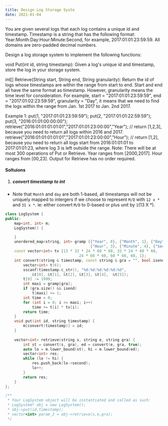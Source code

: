 ```yaml
---
title: Design Log Storage Syste
date: 2021-01-04
---
```

You are given several logs that each log contains a unique id and timestamp. Timestamp is a string that has the following format: Year:Month:Day:Hour:Minute:Second, for example, 2017:01:01:23:59:59. All domains are zero-padded decimal numbers.

Design a log storage system to implement the following functions:

void Put(int id, string timestamp): Given a log's unique id and timestamp, store the log in your storage system.


int[] Retrieve(String start, String end, String granularity): Return the id of logs whose timestamps are within the range from start to end. Start and end all have the same format as timestamp. However, granularity means the time level for consideration. For example, start = "2017:01:01:23:59:59", end = "2017:01:02:23:59:59", granularity = "Day", it means that we need to find the logs within the range from Jan. 1st 2017 to Jan. 2nd 2017.

Example 1:
put(1, "2017:01:01:23:59:59");
put(2, "2017:01:01:22:59:59");
put(3, "2016:01:01:00:00:00");
retrieve("2016:01:01:01:01:01","2017:01:01:23:00:00","Year"); // return [1,2,3], because you need to return all logs within 2016 and 2017.
retrieve("2016:01:01:01:01:01","2017:01:01:23:00:00","Hour"); // return [1,2], because you need to return all logs start from 2016:01:01:01 to 2017:01:01:23, where log 3 is left outside the range.
Note:
There will be at most 300 operations of Put or Retrieve.
Year ranges from [2000,2017]. Hour ranges from [00,23].
Output for Retrieve has no order required.

#### Soltuions

1. ##### convert timestamp to int

- Note that `Month` and `day` are both 1-based, all timestamps will not be uniquely mapped to intergers if we choose to represent `M/D` with `12 x *` and `31 x *`. ie: either convert `M/D` to 0-based or plus unit by `1`(13 X *).

```cpp
class LogSystem {
public:
    map<int, int> m;
    LogSystem() {

    }
    unordered_map<string, int> gramp {{"Year", 0}, {"Month", 1}, {"Day", 2}, {"", 5},
                                      {"Hour", 3}, {"Minute", 4}, {"Second", 5}};
    const vector<int> tv {13 * 32 * 24 * 60 * 60, 32 * 24 * 60 * 60, 
                                 24 * 60 * 60, 60 * 60, 60, 1};
    int convert(string & timestamp, const string & gra = "", bool isend = false) {
        vector<int> t(6);
        sscanf(timestamp.c_str(), "%d:%d:%d:%d:%d:%d", 
            &t[0], &t[1], &t[2], &t[3], &t[4],  &t[5]);
        t[0] -= 1999;
        int maxi = gramp[gra];
        if (gra.size() && isend)
            t[maxi] += 1;
        int time = 0;
        for (int i = 0; i <= maxi; i++)
            time += t[i] * tv[i];
        return time;
    }
    void put(int id, string timestamp) {
        m[convert(timestamp)] = id;
    }
    
    vector<int> retrieve(string s, string e, string gra) {
        int st = convert(s, gra), ed = convert(e, gra, true);
        auto lo = m.lower_bound(st), hi = m.lower_bound(ed);
        vector<int> res;
        while (lo != hi) {
            res.push_back(lo->second);
            lo++;
        }
        return res;
    }
};

/**
 * Your LogSystem object will be instantiated and called as such:
 * LogSystem* obj = new LogSystem();
 * obj->put(id,timestamp);
 * vector<int> param_2 = obj->retrieve(s,e,gra);
 */
```